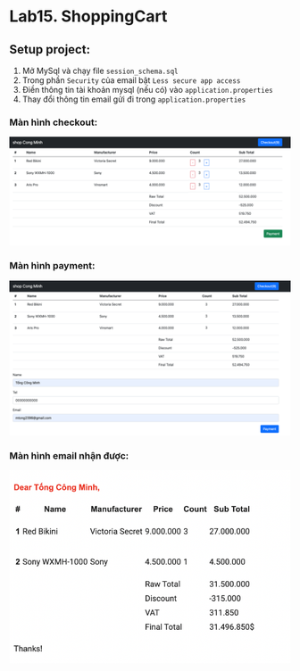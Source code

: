 # Lab15. ShoppingCart

## Setup project:
1. Mở MySql và chạy file `session_schema.sql`
2. Trong phần `Security` của email bật `Less secure app access`
3. Điền thông tin tài khoản mysql (nếu có) vào `application.properties`
4. Thay đổi thông tin email gửi đi trong `application.properties`

### Màn hình checkout:
![alt text](screenshots/checkout.png)

### Màn hình payment:
![alt text](screenshots/payment.png)

### Màn hình email nhận được:
![alt text](screenshots/sendmail.png)